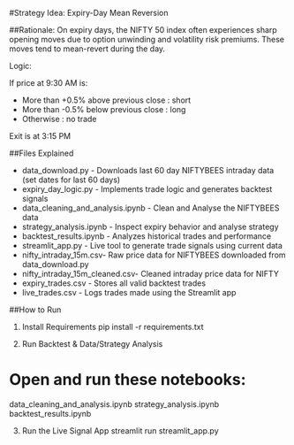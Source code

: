#Strategy Idea: Expiry-Day Mean Reversion

##Rationale:
On expiry days, the NIFTY 50 index often experiences sharp opening moves due to option unwinding and volatility risk premiums. These moves tend to mean-revert during the day.

Logic:

If price at 9:30 AM is:
- More than +0.5% above previous close : short
- More than -0.5% below previous close : long
- Otherwise : no trade

Exit is at 3:15 PM

##Files Explained

- data_download.py - Downloads last 60 day NIFTYBEES intraday data (set dates for last 60 days)
- expiry_day_logic.py - Implements trade logic and generates backtest signals
- data_cleaning_and_analysis.ipynb - Clean and Analyse the NIFTYBEES data
- strategy_analysis.ipynb - Inspect expiry behavior and analyse strategy
- backtest_results.ipynb - Analyzes historical trades and performance             
- streamlit_app.py - Live tool to generate trade signals using current data
- nifty_intraday_15m.csv- Raw price data for NIFTYBEES downloaded from data_download.py
- nifty_intraday_15m_cleaned.csv- Cleaned intraday price data for NIFTY 
- expiry_trades.csv - Stores all valid backtest trades                       
- live_trades.csv - Logs trades made using the Streamlit app               

##How to Run
1. Install Requirements
pip install -r requirements.txt

3. Run Backtest & Data/Strategy Analysis

# Open and run these notebooks:
data_cleaning_and_analysis.ipynb
strategy_analysis.ipynb
backtest_results.ipynb

3. Run the Live Signal App
streamlit run streamlit_app.py

